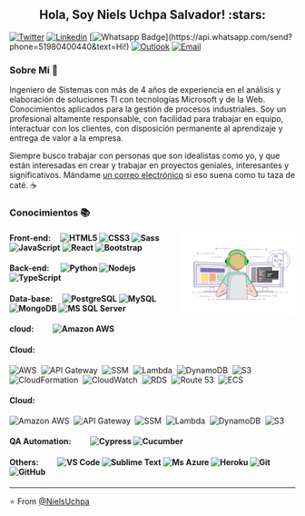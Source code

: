 <h2 align="center">Hola, Soy Niels Uchpa Salvador! :stars:</h2>

[![Twitter](https://img.shields.io/badge/-Twitter-1ca0f1?style=flat&labelColor=1ca0f1&logo=twitter&logoColor=white&link=https://twitter.com/Nielz_us)](https://twitter.com/Nielz_us)
[![Linkedin](https://img.shields.io/badge/-LinkedIn-blue?style=flat&logo=Linkedin&logoColor=white&link=https://linkedin.com/in/nielsuchpa/)](https://linkedin.com/in/nielsuchpa)
[![Whatsapp Badge](https://img.shields.io/badge/-Whatsapp-4CA143?style=flat-square&labelColor=4CA143&logo=whatsapp&logoColor=white&link=https://api.whatsapp.com/send?phone=51980400440&text=Olá!)](https://api.whatsapp.com/send?phone=51980400440&text=Hi!)
[![Outlook](https://img.shields.io/badge/-Outlook-0078D4?style=flat&logo=Microsoft-Outlook&logoColor=white)](mailto:niels_us@outlook.com)
[![Email](https://img.shields.io/badge/-Email-c14438?style=flat&logo=Gmail&logoColor=white&link=mailto:niels_us@outlook.com)](mailto:niels_us@outlook.com)

### Sobre Mi :wave:

Ingeniero de Sistemas con más de 4 años de experiencia en el análisis y elaboración de soluciones TI con tecnologías Microsoft y de la Web. Conocimientos aplicados para la gestión de procesos industriales. Soy un profesional altamente responsable, con facilidad para trabajar en equipo, interactuar con los clientes, con disposición permanente al aprendizaje y entrega de valor a la empresa.

Siempre busco trabajar con personas que son idealistas como yo, y que están interesadas en crear y trabajar en proyectos geniales, interesantes y significativos. Mándame [un correo electrónico](mailto:niels_us@outlook.com) si eso suena como tu taza de caté. :coffee:
<!-- More info on badges below: https://github.com/badges/shields/blob/master/doc/logos.md -->

### Conocimientos :books:
<!-- <img align='right' src='https://user-images.githubusercontent.com/5713670/87202985-820dcb80-c2b6-11ea-9f56-7ec461c497c3.gif' width='200"'> -->
<img align="right" alt="GIF" src="https://raw.githubusercontent.com/devSouvik/devSouvik/master/gif3.gif" width="200"/>

#### Front-end:&nbsp;&nbsp;&nbsp;&nbsp;&nbsp;![HTML5](https://img.shields.io/badge/-HTML5-%23E44D27?style=flat-square&logo=html5&logoColor=ffffff)&nbsp;![CSS3](https://img.shields.io/badge/-CSS3-%231572B6?style=flat-square&logo=css3)&nbsp;![Sass](https://img.shields.io/badge/-Sass-%23CC6699?style=flat-square&logo=sass&logoColor=ffffff)&nbsp;![JavaScript](https://img.shields.io/badge/-JavaScript-%23F7DF1C?style=flat-square&logo=javascript&logoColor=000000&color=d1b01f)&nbsp;![React](https://img.shields.io/badge/-React-%23282C34?style=flat-square&logo=react)&nbsp;![Bootstrap](https://img.shields.io/badge/-Bootstrap-563D7C?style=flat-square&logo=bootstrap&nbsp;https://img.shields.io/badge/TypeScript-3178C6?style=flat-square&logo=TypeScript&logoColor=white)

#### Back-end:&nbsp;&nbsp;&nbsp;&nbsp;&nbsp;&nbsp;![Python](http://img.shields.io/badge/-Python-3776AB?style=flat-square&logo=python&logoColor=ffff4a)&nbsp;![Nodejs](https://img.shields.io/badge/-Nodejs-black?style=flat-square&logo=Node.js&logoColor=00d632&color=01185E)&nbsp;![TypeScript](https://img.shields.io/badge/TypeScript-3178C6?style=flat-square&logo=TypeScript&logoColor=white)

#### Data-base:&nbsp;&nbsp;&nbsp;&nbsp;&nbsp;![PostgreSQL](https://img.shields.io/badge/-PostgreSQL-336791?style=flat-square&logo=postgresql&logoColor=01185E&color=1C429F)&nbsp;![MySQL](https://img.shields.io/badge/-MySQL-black?style=flat-square&logo=mysql&logoColor=E3E156&color=12799E)&nbsp;![MongoDB](https://img.shields.io/badge/-MongoDB-black?style=flat-square&logo=mongodb&logoColor=255E01&color=197C45)&nbsp;![MS SQL Server](http://img.shields.io/badge/-MS%20SQL%20Server-CC2927?style=flat-square&logo=microsoft-sql-server&logoColor=ffffff)

#### cloud:&nbsp;&nbsp;&nbsp;&nbsp;&nbsp;&nbsp;&nbsp;&nbsp;&nbsp;&nbsp;![Amazon AWS](https://img.shields.io/badge/Amazon%20AWS-232F3E?style=flat-square&logo=amazon-aws)

#### Cloud:&nbsp;&nbsp;&nbsp;&nbsp;&nbsp;&nbsp;&nbsp;&nbsp;&nbsp;&nbsp;
![AWS](https://img.shields.io/badge/AWS-232F3E?style=flat-square&logo=amazonaws&logoColor=white)&nbsp;
![API Gateway](https://img.shields.io/badge/API%20Gateway-FF4F8B?style=flat-square&logo=amazonapigateway&logoColor=white)&nbsp;
![SSM](https://img.shields.io/badge/SSM-545B64?style=flat-square&logo=awssystemsmanager&logoColor=white)&nbsp;
![Lambda](https://img.shields.io/badge/Lambda-F79400?style=flat-square&logo=awslambda&logoColor=white)&nbsp;
![DynamoDB](https://img.shields.io/badge/DynamoDB-4053D6?style=flat-square&logo=amazondynamodb&logoColor=white)&nbsp;
![S3](https://img.shields.io/badge/S3-569A31?style=flat-square&logo=amazons3&logoColor=white)
![CloudFormation](https://img.shields.io/badge/CloudFormation-FF5A00?style=flat-square&logo=awscloudformation&logoColor=white)&nbsp;
![CloudWatch](https://img.shields.io/badge/CloudWatch-FF9900?style=flat-square&logo=amazoncloudwatch&logoColor=white)&nbsp;
![RDS](https://img.shields.io/badge/RDS-527FFF?style=flat-square&logo=amazonrds&logoColor=white)&nbsp;
![Route 53](https://img.shields.io/badge/Route%2053-232F3E?style=flat-square&logo=amazonroute53&logoColor=white)&nbsp;
![ECS](https://img.shields.io/badge/ECS-FF9900?style=flat-square&logo=amazonecs&logoColor=white)


#### Cloud:&nbsp;&nbsp;&nbsp;&nbsp;&nbsp;&nbsp;&nbsp;&nbsp;&nbsp;&nbsp;
![Amazon AWS](https://img.shields.io/badge/AWS-232F3E?style=flat-square&logo=amazonaws&logoColor=white)&nbsp;
![API Gateway](https://img.shields.io/badge/API%20Gateway-FF4F8B?style=flat-square&logo=amazonaws&logoColor=white)&nbsp;
![SSM](https://img.shields.io/badge/SSM-545B64?style=flat-square&logo=amazonaws&logoColor=white)&nbsp;
![Lambda](https://img.shields.io/badge/Lambda-F79400?style=flat-square&logo=awslambda&logoColor=white)&nbsp;
![DynamoDB](https://img.shields.io/badge/DynamoDB-4053D6?style=flat-square&logo=amazon-dynamodb&logoColor=white)&nbsp;
![S3](https://img.shields.io/badge/S3-569A31?style=flat-square&logo=amazons3&logoColor=white)

<!-- ![NGINX](http://img.shields.io/badge/-NGINX-269539?style=flat-square&logo=nginx&logoColor=ffffff) -->
<!-- ![Github Actions](http://img.shields.io/badge/-Github%20Actions-2088FF?style=flat-square&logo=github-actions&logoColor=ffffff) -->

#### QA Automation:&nbsp;&nbsp;&nbsp;&nbsp;&nbsp;&nbsp;&nbsp;&nbsp;&nbsp;&nbsp;![Cypress](https://img.shields.io/badge/Cypress-232F3E?style=flat-square&logo=cypress)&nbsp;![Cucumber](https://img.shields.io/badge/Cucumber-black?style=flat-square&logo=cucumber)
<!-- ![Atom](http://img.shields.io/badge/-Atom%20Editor-1aaf5d?style=flat-square&logo=atom)&nbsp; -->

#### Others:&nbsp;&nbsp;&nbsp;&nbsp;&nbsp;&nbsp;&nbsp;&nbsp;&nbsp;&nbsp;![VS Code](http://img.shields.io/badge/-VS%20Code-007ACC?style=flat-square&logo=visual-studio-code)&nbsp;![Sublime Text](http://img.shields.io/badge/-Sublime%20Text-3C4858?style=flat-square&logo=sublime-text)&nbsp;![Ms Azure](https://img.shields.io/badge/-Ms%20Azure-0175C2?style=flat&logo=azureDevops)&nbsp;![Heroku](https://img.shields.io/badge/-Heroku-430098?style=flat-square&logo=heroku&logoColor=ffffff)&nbsp;![Git](https://img.shields.io/badge/-Git-black?style=flat-square&logo=git)&nbsp;![GitHub](https://img.shields.io/badge/-GitHub-181717?style=flat-square&logo=github)
<!-- ![Atom](http://img.shields.io/badge/-Atom%20Editor-1aaf5d?style=flat-square&logo=atom)&nbsp; -->
<hr/>

:star: From [@NielsUchpa](https://github.com/niels-us)

